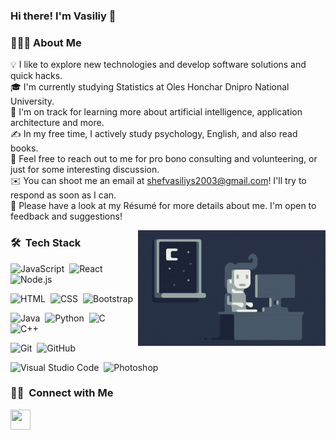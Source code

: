 ### Hi there! I'm Vasiliy 👋


### 👨🏻‍💻  About Me  
💡  I like to explore new technologies and develop software solutions and quick hacks.  
🎓  I'm currently studying Statistics at Oles Honchar Dnipro National University.  
🌱  I'm on track for learning more about  artificial intelligence, application architecture and more.  
✍️  In my free time, I actively study psychology, English, and also read books.  
💬  Feel free to reach out to me for pro bono consulting and volunteering, or just for some interesting discussion.  
✉️  You can shoot me an email at shefvasiliys2003@gmail.com! I'll try to respond as soon as I can.  
📄  Please have a look at my Résumé for more details about me. I'm open to feedback and suggestions!  


<img alt="Night Coding" src="https://raw.githubusercontent.com/AVS1508/AVS1508/master/assets/Night-Coding.gif" align="right"/>

### 🛠 &nbsp;Tech Stack

![JavaScript](https://img.shields.io/badge/-JavaScript-05122A?style=flat&logo=javascript)&nbsp;
![React](https://img.shields.io/badge/-React-05122A?style=flat&logo=react)&nbsp;
![Node.js](https://img.shields.io/badge/-Node.js-05122A?style=flat&logo=node.js)&nbsp;

![HTML](https://img.shields.io/badge/-HTML-05122A?style=flat&logo=HTML5)&nbsp;
![CSS](https://img.shields.io/badge/-CSS-05122A?style=flat&logo=CSS3&logoColor=1572B6)&nbsp;
![Bootstrap](https://img.shields.io/badge/-Bootstrap-05122A?style=flat&logo=bootstrap&logoColor=563D7C)&nbsp;

![Java](https://img.shields.io/badge/-Java-05122A?style=flat&logo=Java&logoColor=FFA518)&nbsp;
![Python](https://img.shields.io/badge/-Python-05122A?style=flat&logo=python)&nbsp;
![C](https://img.shields.io/badge/-C-05122A?style=flat&logo=C&logoColor=A8B9CC)&nbsp;
![C++](https://img.shields.io/badge/-C++-05122A?style=flat&logo=C%2B%2B&logoColor=00599C)&nbsp;

![Git](https://img.shields.io/badge/-Git-05122A?style=flat&logo=git)&nbsp;
![GitHub](https://img.shields.io/badge/-GitHub-05122A?style=flat&logo=github)&nbsp;

![Visual Studio Code](https://img.shields.io/badge/-Visual%20Studio%20Code-05122A?style=flat&logo=visual-studio-code&logoColor=007ACC)&nbsp;
![Photoshop](https://img.shields.io/badge/-Photoshop-05122A?style=flat&logo=adobe-photoshop)&nbsp;


### 🤝🏻 &nbsp;Connect with Me

<p align="left">
  <a href="https://github.com/vasiliy23v">
  <img height="32" width="32" color="#fff" src="https://unpkg.com/simple-icons@v6/icons/github.svg" />
  </a>
</p>

  

